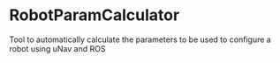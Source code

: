 RobotParamCalculator
====================

Tool to automatically calculate the parameters to be used to configure a robot using uNav and ROS
